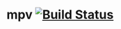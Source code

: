 # mpv [![Build Status](https://travis-ci.org/clearfraction/mpv.svg?branch=master)](https://travis-ci.org/clearfraction/mpv)
